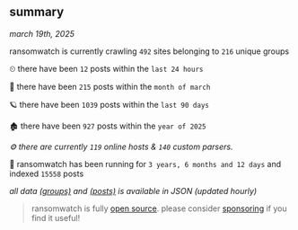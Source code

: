
## summary
_march 19th, 2025_

ransomwatch is currently crawling `492` sites belonging to `216` unique groups

⏲ there have been `12` posts within the `last 24 hours`

🦈 there have been `215` posts within the `month of march`

🪐 there have been `1039` posts within the `last 90 days`

🏚 there have been `927` posts within the `year of 2025`

_⚙️ there are currently `119` online hosts & `140` custom parsers._

🦕 ransomwatch has been running for `3 years, 6 months and 12 days` and indexed `15558` posts

_all data  [(groups)](http://ransomwhat.telemetry.ltd/groups) and [(posts)](http://ransomwhat.telemetry.ltd/posts) is available in JSON (updated hourly)_

> ransomwatch is fully [open source](https://github.com/joshhighet/ransomwatch#ransomwatch--). please consider [sponsoring](https://github.com/sponsors/joshhighet) if you find it useful!

